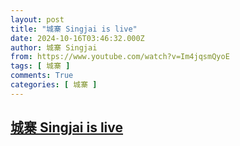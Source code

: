 ```yaml
---
layout: post
title: "城寨 Singjai is live"
date: 2024-10-16T03:46:32.000Z
author: 城寨 Singjai
from: https://www.youtube.com/watch?v=Im4jqsmQyoE
tags: [ 城寨 ]
comments: True
categories: [ 城寨 ]
---
```

<!--1729050392000-->
[城寨 Singjai is live](https://www.youtube.com/watch?v=Im4jqsmQyoE)
------

<div>

</div>
